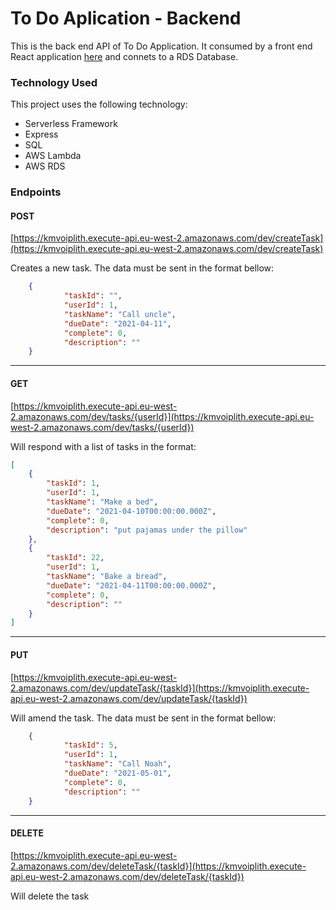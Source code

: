 # To Do Aplication - Backend

This is the back end API of To Do Application. It consumed by a front end React application [here](https://github.com/Zap-Master/todo-frontend) and connets to a RDS Database.

### Technology Used

This project uses the following technology:

- Serverless Framework
- Express
- SQL
- AWS Lambda
- AWS RDS

### Endpoints

#### POST

[https://kmvoiplith.execute-api.eu-west-2.amazonaws.com/dev/createTask](https://kmvoiplith.execute-api.eu-west-2.amazonaws.com/dev/createTask)

Creates a new task. The data must be sent in the format bellow:

```json
    {
            "taskId": "",
            "userId": 1,
            "taskName": "Call uncle",
            "dueDate": "2021-04-11",
            "complete": 0,
            "description": ""
    }
```

---

#### GET

[https://kmvoiplith.execute-api.eu-west-2.amazonaws.com/dev/tasks/{userId}](https://kmvoiplith.execute-api.eu-west-2.amazonaws.com/dev/tasks/{userId})

Will respond with a list of tasks in the format:

```json
[
    {
        "taskId": 1,
        "userId": 1,
        "taskName": "Make a bed",
        "dueDate": "2021-04-10T00:00:00.000Z",
        "complete": 0,
        "description": "put pajamas under the pillow"
    },
    {
        "taskId": 22,
        "userId": 1,
        "taskName": "Bake a bread",
        "dueDate": "2021-04-11T00:00:00.000Z",
        "complete": 0,
        "description": ""
    }
]
```

---

#### PUT

[https://kmvoiplith.execute-api.eu-west-2.amazonaws.com/dev/updateTask/{taskId}](https://kmvoiplith.execute-api.eu-west-2.amazonaws.com/dev/updateTask/{taskId})

Will amend the task. The data must be sent in the format bellow:

```json
    {
            "taskId": 5,
            "userId": 1,
            "taskName": "Call Noah",
            "dueDate": "2021-05-01",
            "complete": 0,
            "description": ""
    }
```

---

#### DELETE

[https://kmvoiplith.execute-api.eu-west-2.amazonaws.com/dev/deleteTask/{taskId}](https://kmvoiplith.execute-api.eu-west-2.amazonaws.com/dev/deleteTask/{taskId})

Will delete the task